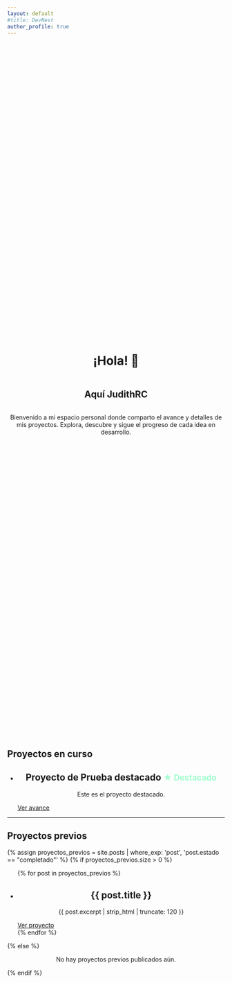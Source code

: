```yaml
---
layout: default
#title: DevNest
author_profile: true
---
```


<div class="container bienvenida" style="display:flex;flex-direction:column;align-items:center;justify-content:center;min-height:40vh;text-align:center;">
  <h1>¡Hola! 👋</h1>
  <h2>Aquí JudithRC</h2>
  <p>Bienvenido a mi espacio personal donde comparto el avance y detalles de mis proyectos. Explora, descubre y sigue el progreso de cada idea en desarrollo.</p>
</div>

<div class="main-central">
<section class="proyectos-curso">
  <h2 class="apartado-titulo">Proyectos en curso</h2>
  <ul class="proyectos-lista" style="justify-content:center;align-items:center;">
    <!-- Proyecto destacado en curso -->
    <li class="proyecto-item card-proyecto card-mdn">
      <div class="card-contenido">
        <h2 style="text-align:center;">Proyecto de Prueba destacado <span style="color:#a1ffce;font-size:0.9em;">★ Destacado</span></h2>
        <p style="text-align:center;">Este es el proyecto destacado.</p>
        <a class="btn-proyecto" href="{{ site.baseurl }}/proyectos/proyecto-destacado/">Ver avance</a>
      </div>
    </li>
    <!-- Añade más proyectos en curso aquí -->
  </ul>
</section>
<hr class="divisor" />
<section class="proyectos-previos">
  <h2 class="apartado-titulo">Proyectos previos</h2>
  {% assign proyectos_previos = site.posts | where_exp: 'post', 'post.estado == "completado"' %}
  {% if proyectos_previos.size > 0 %}
    <ul class="proyectos-lista" style="justify-content:center;align-items:center;">
      {% for post in proyectos_previos %}
        <li class="proyecto-item card-proyecto card-mdn">
          <div class="card-contenido">
            <h2 style="text-align:center;">{{ post.title }}</h2>
            <p style="text-align:center;">{{ post.excerpt | strip_html | truncate: 120 }}</p>
            <a class="btn-proyecto" href="{{ post.url | relative_url }}">Ver proyecto</a>
          </div>
        </li>
      {% endfor %}
    </ul>
  {% else %}
    <p style="text-align:center;">No hay proyectos previos publicados aún.</p>
  {% endif %}
</section>
</div>

